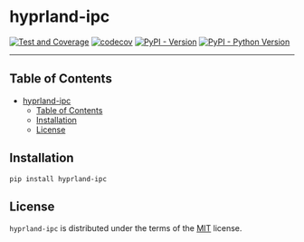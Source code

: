 <!--
SPDX-FileCopyrightText: 2025-present peppapig450 <peppapig450@pm.me>

SPDX-License-Identifier: MIT
-->

# hyprland-ipc

[![Test and Coverage](https://github.com/peppapig450/hyprland-ipc/actions/workflows/test-coverage.yml/badge.svg)](https://github.com/peppapig450/hyprland-ipc/actions/workflows/test-coverage.yml)
[![codecov](https://codecov.io/gh/peppapig450/hyprland-ipc/branch/main/graph/badge.svg)](https://codecov.io/gh/peppapig450/hyprland-ipc)
[![PyPI - Version](https://img.shields.io/pypi/v/hyprland-ipc.svg)](https://pypi.org/project/hyprland-ipc)
[![PyPI - Python Version](https://img.shields.io/pypi/pyversions/hyprland-ipc.svg)](https://pypi.org/project/hyprland-ipc)

-----

## Table of Contents

- [hyprland-ipc](#hyprland-ipc)
  - [Table of Contents](#table-of-contents)
  - [Installation](#installation)
  - [License](#license)

## Installation

```console
pip install hyprland-ipc
```

## License

`hyprland-ipc` is distributed under the terms of the [MIT](https://spdx.org/licenses/MIT.html) license.

